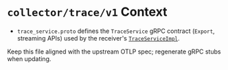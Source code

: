 # `collector/trace/v1` Context

- `trace_service.proto` defines the `TraceService` gRPC contract (`Export`, streaming APIs) used by the receiver's [`TraceServiceImpl`](../../../../../../Asynkron.OtelReceiver/Services/TraceServiceImpl.cs).

Keep this file aligned with the upstream OTLP spec; regenerate gRPC stubs when updating.
